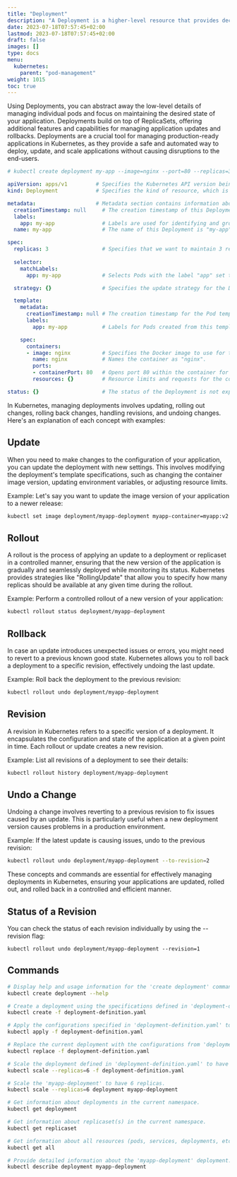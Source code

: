 ```yaml
---
title: "Deployment"
description: "A Deployment is a higher-level resource that provides declarative updates for managing the state of your application."
date: 2023-07-18T07:57:45+02:00
lastmod: 2023-07-18T07:57:45+02:00
draft: false
images: []
type: docs
menu:
  kubernetes:
    parent: "pod-management"
weight: 1015
toc: true
---
```


Using Deployments, you can abstract away the low-level details of managing individual pods and focus on maintaining the desired state of your application. Deployments build on top of ReplicaSets, offering additional features and capabilities for managing application updates and rollbacks. Deployments are a crucial tool for managing production-ready applications in Kubernetes, as they provide a safe and automated way to deploy, update, and scale applications without causing disruptions to the end-users.

```yaml
# kubectl create deployment my-app --image=nginx --port=80 --replicas=3 --dry-run=client -o yaml

apiVersion: apps/v1         # Specifies the Kubernetes API version being used for this resource.
kind: Deployment            # Specifies the kind of resource, which is a Deployment in this case.

metadata:                   # Metadata section contains information about the Deployment.
  creationTimestamp: null     # The creation timestamp of this Deployment is not set.
  labels:
    app: my-app               # Labels are used for identifying and grouping resources; here, the label "app" is set to "my-app".
  name: my-app                # The name of this Deployment is "my-app".

spec:
  replicas: 3                 # Specifies that we want to maintain 3 replicas (copies) of the Pod defined within this Deployment.
  
  selector:
    matchLabels:
      app: my-app             # Selects Pods with the label "app" set to "my-app" for management by this Deployment.

  strategy: {}                # Specifies the update strategy for the Deployment, which is not defined in this case.

  template:
    metadata:
      creationTimestamp: null # The creation timestamp for the Pod template is not set.
      labels:
        app: my-app           # Labels for Pods created from this template are set to "app: my-app".

    spec:
      containers:
      - image: nginx          # Specifies the Docker image to use for the container within the Pod (in this case, Nginx).
        name: nginx           # Names the container as "nginx".
        ports:
        - containerPort: 80   # Opens port 80 within the container for network traffic.
        resources: {}         # Resource limits and requests for the container are not defined in this template.

status: {}                    # The status of the Deployment is not explicitly configured in this YAML.
```

In Kubernetes, managing deployments involves updating, rolling out changes, rolling back changes, handling revisions, and undoing changes. Here's an explanation of each concept with examples:

## Update

When you need to make changes to the configuration of your application, you can update the deployment with new settings. This involves modifying the deployment's template specifications, such as changing the container image version, updating environment variables, or adjusting resource limits.

Example:
Let's say you want to update the image version of your application to a newer release:
```bash
kubectl set image deployment/myapp-deployment myapp-container=myapp:v2
```

## Rollout
A rollout is the process of applying an update to a deployment or replicaset in a controlled manner, ensuring that the new version of the application is gradually and seamlessly deployed while monitoring its status. Kubernetes provides strategies like "RollingUpdate" that allow you to specify how many replicas should be available at any given time during the rollout.

Example:
Perform a controlled rollout of a new version of your application:
```bash
kubectl rollout status deployment/myapp-deployment
```

## Rollback
In case an update introduces unexpected issues or errors, you might need to revert to a previous known good state. Kubernetes allows you to roll back a deployment to a specific revision, effectively undoing the last update.

Example:
Roll back the deployment to the previous revision:
```bash
kubectl rollout undo deployment/myapp-deployment
   ```

## Revision
A revision in Kubernetes refers to a specific version of a deployment. It encapsulates the configuration and state of the application at a given point in time. Each rollout or update creates a new revision.

Example:
List all revisions of a deployment to see their details:
```bash
kubectl rollout history deployment/myapp-deployment
```

## Undo a Change
Undoing a change involves reverting to a previous revision to fix issues caused by an update. This is particularly useful when a new deployment version causes problems in a production environment.

Example:
If the latest update is causing issues, undo to the previous revision:
```bash
kubectl rollout undo deployment/myapp-deployment --to-revision=2
```

These concepts and commands are essential for effectively managing deployments in Kubernetes, ensuring your applications are updated, rolled out, and rolled back in a controlled and efficient manner.

## Status of a Revision

You can check the status of each revision individually by using the --revision flag:

```shell
kubectl rollout undo deployment/myapp-deployment --revision=1
```

## Commands

```bash
# Display help and usage information for the 'create deployment' command.
kubectl create deployment --help

# Create a deployment using the specifications defined in 'deployment-definition.yaml'.
kubectl create -f deployment-definition.yaml

# Apply the configurations specified in 'deployment-definition.yaml' to the deployment.
kubectl apply -f deployment-definition.yaml

# Replace the current deployment with the configurations from 'deployment-definition.yaml'.
kubectl replace -f deployment-definition.yaml

# Scale the deployment defined in 'deployment-definition.yaml' to have 6 replicas.
kubectl scale --replicas=6 -f deployment-definition.yaml

# Scale the 'myapp-deployment' to have 6 replicas.
kubectl scale --replicas=6 deployment myapp-deployment

# Get information about deployments in the current namespace.
kubectl get deployment

# Get information about replicaset(s) in the current namespace.
kubectl get replicaset

# Get information about all resources (pods, services, deployments, etc.) in the current namespace.
kubectl get all

# Provide detailed information about the 'myapp-deployment' deployment.
kubectl describe deployment myapp-deployment
```